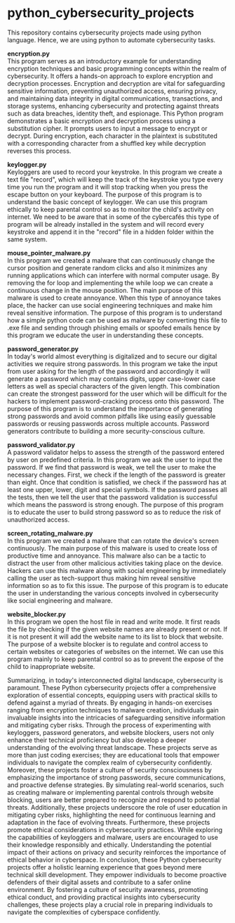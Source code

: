 # python_cybersecurity_projects
This repository contains cybersecurity projects made using python language. Hence, we are using python to automate cybersecurity tasks.

**encryption.py**<br>
This program serves as an introductory example for understanding encryption techniques and basic programming concepts within the realm of cybersecurity. It offers a hands-on approach to explore encryption and decryption processes. Encryption and decryption are vital for safeguarding sensitive information, preventing unauthorized access, ensuring privacy, and maintaining data integrity in digital communications, transactions, and storage systems, enhancing cybersecurity and protecting against threats such as data breaches, identity theft, and espionage. This Python program demonstrates a basic encryption and decryption process using a substitution cipher. It prompts users to input a message to encrypt or decrypt. During encryption, each character in the plaintext is substituted with a corresponding character from a shuffled key while decryption reverses this process.

**keylogger.py**<br>
Keyloggers are used to record your keystroke. In this program we create a text file "record", which will keep the track of the keystroke you type every time you run the program and it will stop tracking when you press the escape button on your keyboard. The purpose of this program is to understand the basic concept of keylogger. We can use this program ethically to keep parental control so as to monitor the child's activity on internet. We need to be aware that in some of the cybercafés this type of program will be already installed in the system and will record every keystroke and append it in the "record" file in a hidden folder within the same system.

**mouse_pointer_malware.py**<br>
In this program we created a malware that can continuously change the cursor position and generate random clicks and also it minimizes any running applications which can interfere with normal computer usage. By removing the for loop and implementing the while loop we can create a continuous change in the mouse position. The main purpose of this malware is used to create annoyance. When this type of annoyance takes place, the hacker can use social engineering techniques and make him reveal sensitive information. The purpose of this program is to understand how a simple python code can be used as malware by converting this file to .exe file and sending through phishing emails or spoofed emails hence by this program we educate the user in understanding these concepts.

**password_generator.py**<br>
In today's world almost everything is digitalized and to secure our digital activities we require strong passwords. In this program we take the input from user asking for the length of the password and accordingly it will generate a password which may contains digits, upper case-lower case letters as well as special characters of the given length. This combination can create the strongest password for the user which will be difficult for the hackers to implement password-cracking process onto this password. The purpose of this program is to understand the importance of  generating strong passwords and avoid common pitfalls like using easily guessable passwords or reusing passwords across multiple accounts. Password generators contribute to building a more security-conscious culture.

**password_validator.py**<br>
A password validator helps to assess the strength of the password entered by user on predefined criteria. In this program we ask the user to input the password. If we find that password is weak, we tell the user to make the necessary changes. First, we check if the length of the password is greater than eight. Once that condition is satisfied, we check if the password has at least one upper, lower, digit and special symbols. If the password passes all the tests, then we tell the user that the password validation is successful which means the password is strong enough. The purpose of this program is to educate the user to build strong password so as to reduce the risk of unauthorized access.

**screen_rotating_malware.py**<br>
In this program we created a malware that can rotate the device's screen continuously. The main purpose of this malware is used to create loss of productive time and annoyance. This malware also can be a tactic to distract the user from other malicious activities taking place on the device. Hackers can use this malware along with social engineering by immediately calling the user as tech-support thus making him reveal sensitive information so as to fix this issue. The purpose of this program is to educate the user in understanding the various concepts involved in cybersecurity like social engineering and malware.

**website_blocker.py**<br>
In this program we open the host file in read and write mode. It first reads the file by checking if the given website names are already present or not. If it is not present it will add the website name to its list to block that website. The purpose of a website blocker is to regulate and control access to certain websites or categories of websites on the internet. We can use this program mainly to keep parental control so as to prevent the expose of the child to inappropriate website.

Summarizing, in today's interconnected digital landscape, cybersecurity is paramount. These Python cybersecurity projects offer a comprehensive exploration of essential concepts, equipping users with practical skills to defend against a myriad of threats. By engaging in hands-on exercises ranging from encryption techniques to malware creation, individuals gain invaluable insights into the intricacies of safeguarding sensitive information and mitigating cyber risks. Through the process of experimenting with keyloggers, password generators, and website blockers, users not only enhance their technical proficiency but also develop a deeper understanding of the evolving threat landscape. These projects serve as more than just coding exercises; they are educational tools that empower individuals to navigate the complex realm of cybersecurity confidently. Moreover, these projects foster a culture of security consciousness by emphasizing the importance of strong passwords, secure communications, and proactive defense strategies. By simulating real-world scenarios, such as creating malware or implementing parental controls through website blocking, users are better prepared to recognize and respond to potential threats. Additionally, these projects underscore the role of user education in mitigating cyber risks, highlighting the need for continuous learning and adaptation in the face of evolving threats. Furthermore, these projects promote ethical considerations in cybersecurity practices. While exploring the capabilities of keyloggers and malware, users are encouraged to use their knowledge responsibly and ethically. Understanding the potential impact of their actions on privacy and security reinforces the importance of ethical behavior in cyberspace. In conclusion, these Python cybersecurity projects offer a holistic learning experience that goes beyond mere technical skill development. They empower individuals to become proactive defenders of their digital assets and contribute to a safer online environment. By fostering a culture of security awareness, promoting ethical conduct, and providing practical insights into cybersecurity challenges, these projects play a crucial role in preparing individuals to navigate the complexities of cyberspace confidently.



